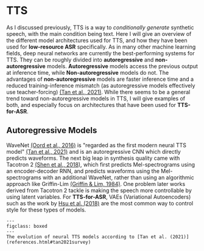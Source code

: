 # TTS

As I discussed previously, TTS is a way to *conditionally generate* synthetic speech, with the main condition being text. Here I will give an overview of the different model architectures used for TTS, and how they have been used for **low-resource ASR** specifically. As in many other machine learning fields, deep neural networks are currently the best-performing systems for TTS. They can be roughly divided into **autoregressive** and **non-autoregressive** models. **Autoregressive** models access the previous output at inference time, while **Non-autoregressive** models do not. The advantages of **non-autoregressive** models are faster inference time and a reduced training-inference mismatch (as autoregressive models effectively use teacher-forcing) [(Tan et al., 2021)](references.html#tan2021survey).
While there seems to be a general trend toward non-autoregressive models in TTS, I will give examples of both, and especially focus on architectures that have been used for **TTS-for-ASR**.

## Autoregressive Models

WaveNet [(Oord et al., 2016)](references.html#oord2016wavenet) is "regarded as the first modern neural TTS model" [(Tan et al., 2021)](references.html#tan2021survey) and is an autoregressive CNN which directly predicts waveforms. The next big leap in synthesis quality came with Tacotron 2 [(Shen et al., 2018)](references.html#shen2018tacotron2), which first predicts Mel-spectrograms using an encoder-decoder RNN, and predicts waveforms using the Mel-spectrograms with an additional WaveNet, rather than using an algorithmic approach like Griffin-Lim [(Griffin & Lim, 1984)](references.html#grffinlim1984). One problem later works derived from Tacotron 2 tackle is making the speech more controllable by using latent variables. For **TTS-for-ASR**, VAEs (Variational Autoencoders) such as the work by [Hsu et al. (2018)](references.html#hsu2018vae) are the most common way to control style for these types of models.

```{figure} ../figures/tan2021survey.png
---
figclass: boxed
---
The evolution of neural TTS models according to [Tan et al. (2021)](references.html#tan2021survey)
```